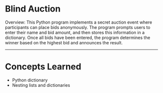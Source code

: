# Blind Auction
Overview: This Python program implements a secret auction event where participants can place bids anonymously. The program prompts users to enter their name and bid amount, and then stores this information in a dictionary. Once all bids have been entered, the program determines the winner based on the highest bid and announces the result.

---

# Concepts Learned
- Python dictionary
- Nesting lists and dictionaries
